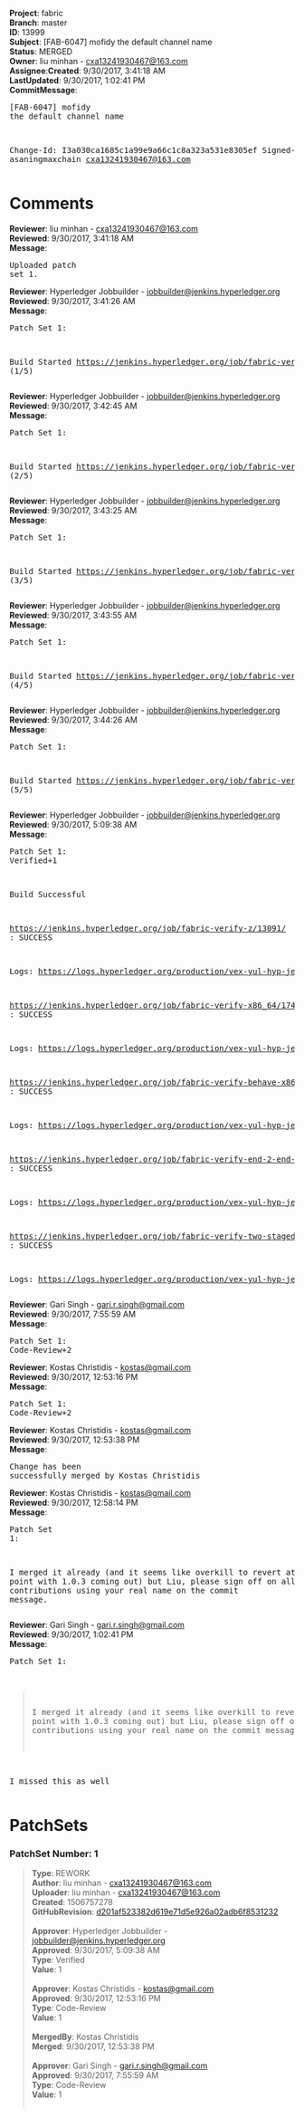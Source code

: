 <strong>Project</strong>: fabric</br><strong>Branch</strong>: master<br><strong>ID</strong>: 13999<br><strong>Subject</strong>: [FAB-6047] mofidy the default channel name<br><strong>Status</strong>: MERGED<br><strong>Owner</strong>: liu minhan - cxa13241930467@163.com<br><strong>Assignee</strong>:<strong>Created</strong>: 9/30/2017, 3:41:18 AM<br><strong>LastUpdated</strong>: 9/30/2017, 1:02:41 PM<br><strong>CommitMessage</strong>:<br><pre>[FAB-6047] mofidy the default channel name

Change-Id: I3a030ca1685c1a99e9a66c1c8a323a531e8305ef
Signed-off-by: asaningmaxchain <cxa13241930467@163.com>
</pre><h1>Comments</h1><strong>Reviewer</strong>: liu minhan - cxa13241930467@163.com<br><strong>Reviewed</strong>: 9/30/2017, 3:41:18 AM<br><strong>Message</strong>: <pre>Uploaded patch set 1.</pre><strong>Reviewer</strong>: Hyperledger Jobbuilder - jobbuilder@jenkins.hyperledger.org<br><strong>Reviewed</strong>: 9/30/2017, 3:41:26 AM<br><strong>Message</strong>: <pre>Patch Set 1:

Build Started https://jenkins.hyperledger.org/job/fabric-verify-z/13091/ (1/5)</pre><strong>Reviewer</strong>: Hyperledger Jobbuilder - jobbuilder@jenkins.hyperledger.org<br><strong>Reviewed</strong>: 9/30/2017, 3:42:45 AM<br><strong>Message</strong>: <pre>Patch Set 1:

Build Started https://jenkins.hyperledger.org/job/fabric-verify-x86_64/17424/ (2/5)</pre><strong>Reviewer</strong>: Hyperledger Jobbuilder - jobbuilder@jenkins.hyperledger.org<br><strong>Reviewed</strong>: 9/30/2017, 3:43:25 AM<br><strong>Message</strong>: <pre>Patch Set 1:

Build Started https://jenkins.hyperledger.org/job/fabric-verify-behave-x86_64/11429/ (3/5)</pre><strong>Reviewer</strong>: Hyperledger Jobbuilder - jobbuilder@jenkins.hyperledger.org<br><strong>Reviewed</strong>: 9/30/2017, 3:43:55 AM<br><strong>Message</strong>: <pre>Patch Set 1:

Build Started https://jenkins.hyperledger.org/job/fabric-verify-end-2-end-x86_64/8998/ (4/5)</pre><strong>Reviewer</strong>: Hyperledger Jobbuilder - jobbuilder@jenkins.hyperledger.org<br><strong>Reviewed</strong>: 9/30/2017, 3:44:26 AM<br><strong>Message</strong>: <pre>Patch Set 1:

Build Started https://jenkins.hyperledger.org/job/fabric-verify-two-staged-ci-check-x86_64/190/ (5/5)</pre><strong>Reviewer</strong>: Hyperledger Jobbuilder - jobbuilder@jenkins.hyperledger.org<br><strong>Reviewed</strong>: 9/30/2017, 5:09:38 AM<br><strong>Message</strong>: <pre>Patch Set 1: Verified+1

Build Successful 

https://jenkins.hyperledger.org/job/fabric-verify-z/13091/ : SUCCESS

Logs: https://logs.hyperledger.org/production/vex-yul-hyp-jenkins-1/fabric-verify-z/13091

https://jenkins.hyperledger.org/job/fabric-verify-x86_64/17424/ : SUCCESS

Logs: https://logs.hyperledger.org/production/vex-yul-hyp-jenkins-1/fabric-verify-x86_64/17424

https://jenkins.hyperledger.org/job/fabric-verify-behave-x86_64/11429/ : SUCCESS

Logs: https://logs.hyperledger.org/production/vex-yul-hyp-jenkins-1/fabric-verify-behave-x86_64/11429

https://jenkins.hyperledger.org/job/fabric-verify-end-2-end-x86_64/8998/ : SUCCESS

Logs: https://logs.hyperledger.org/production/vex-yul-hyp-jenkins-1/fabric-verify-end-2-end-x86_64/8998

https://jenkins.hyperledger.org/job/fabric-verify-two-staged-ci-check-x86_64/190/ : SUCCESS

Logs: https://logs.hyperledger.org/production/vex-yul-hyp-jenkins-1/fabric-verify-two-staged-ci-check-x86_64/190</pre><strong>Reviewer</strong>: Gari Singh - gari.r.singh@gmail.com<br><strong>Reviewed</strong>: 9/30/2017, 7:55:59 AM<br><strong>Message</strong>: <pre>Patch Set 1: Code-Review+2</pre><strong>Reviewer</strong>: Kostas Christidis - kostas@gmail.com<br><strong>Reviewed</strong>: 9/30/2017, 12:53:16 PM<br><strong>Message</strong>: <pre>Patch Set 1: Code-Review+2</pre><strong>Reviewer</strong>: Kostas Christidis - kostas@gmail.com<br><strong>Reviewed</strong>: 9/30/2017, 12:53:38 PM<br><strong>Message</strong>: <pre>Change has been successfully merged by Kostas Christidis</pre><strong>Reviewer</strong>: Kostas Christidis - kostas@gmail.com<br><strong>Reviewed</strong>: 9/30/2017, 12:58:14 PM<br><strong>Message</strong>: <pre>Patch Set 1:

I merged it already (and it seems like overkill to revert at this point with 1.0.3 coming out) but Liu, please sign off on all future contributions using your real name on the commit message.</pre><strong>Reviewer</strong>: Gari Singh - gari.r.singh@gmail.com<br><strong>Reviewed</strong>: 9/30/2017, 1:02:41 PM<br><strong>Message</strong>: <pre>Patch Set 1:

> I merged it already (and it seems like overkill to revert at this
 > point with 1.0.3 coming out) but Liu, please sign off on all future
 > contributions using your real name on the commit message.

I missed this as well</pre><h1>PatchSets</h1><h3>PatchSet Number: 1</h3><blockquote><strong>Type</strong>: REWORK<br><strong>Author</strong>: liu minhan - cxa13241930467@163.com<br><strong>Uploader</strong>: liu minhan - cxa13241930467@163.com<br><strong>Created</strong>: 1506757278<br><strong>GitHubRevision</strong>: [d201af523382d619e71d5e926a02adb6f8531232](https://github.com/hyperledger/fabric/commit/d201af523382d619e71d5e926a02adb6f8531232)<br><br><strong>Approver</strong>: Hyperledger Jobbuilder - jobbuilder@jenkins.hyperledger.org<br><strong>Approved</strong>: 9/30/2017, 5:09:38 AM<br><strong>Type</strong>: Verified<br><strong>Value</strong>: 1<br><br><strong>Approver</strong>: Kostas Christidis - kostas@gmail.com<br><strong>Approved</strong>: 9/30/2017, 12:53:16 PM<br><strong>Type</strong>: Code-Review<br><strong>Value</strong>: 1<br><br><strong>MergedBy</strong>: Kostas Christidis<br><strong>Merged</strong>: 9/30/2017, 12:53:38 PM<br><br><strong>Approver</strong>: Gari Singh - gari.r.singh@gmail.com<br><strong>Approved</strong>: 9/30/2017, 7:55:59 AM<br><strong>Type</strong>: Code-Review<br><strong>Value</strong>: 1<br><br></blockquote>